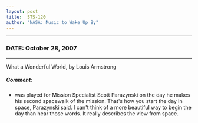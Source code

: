 ```yaml
---
layout: post
title:  STS-120
author: "NASA: Music to Wake Up By"
---
```


----
### DATE: October 28, 2007
----
What a Wonderful World, by Louis Armstrong

##### Comment:
* was played for Mission Specialist Scott Parazynski on the day he makes his second spacewalk of the mission. That's how you start the day in space, Parazynski said. I can't think of a more beautiful way to begin the day than hear those words. It really describes the view from space.
